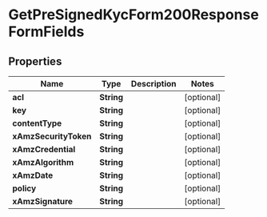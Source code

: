 

# GetPreSignedKycForm200ResponseFormFields


## Properties

| Name | Type | Description | Notes |
|------------ | ------------- | ------------- | -------------|
|**acl** | **String** |  |  [optional] |
|**key** | **String** |  |  [optional] |
|**contentType** | **String** |  |  [optional] |
|**xAmzSecurityToken** | **String** |  |  [optional] |
|**xAmzCredential** | **String** |  |  [optional] |
|**xAmzAlgorithm** | **String** |  |  [optional] |
|**xAmzDate** | **String** |  |  [optional] |
|**policy** | **String** |  |  [optional] |
|**xAmzSignature** | **String** |  |  [optional] |



